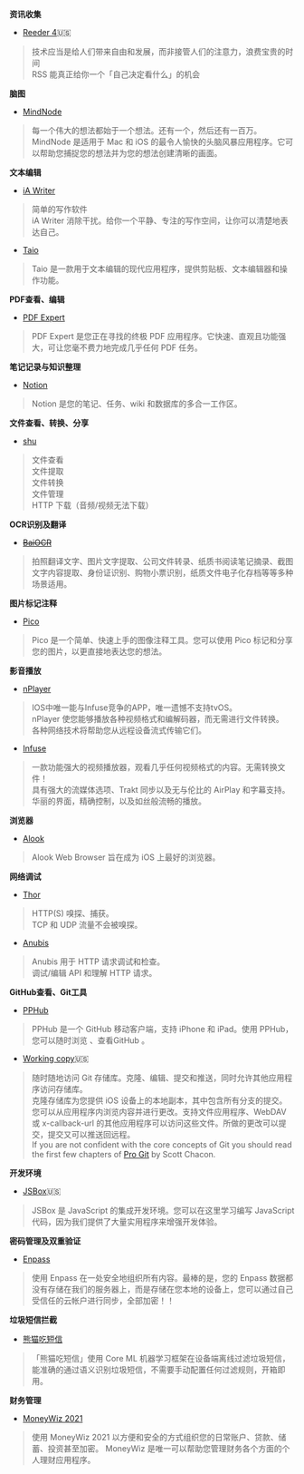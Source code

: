 **资讯收集**  
- [Reeder 4](https://apps.apple.com/us/app/reeder-4/id1449412357)🇺🇸
> 技术应当是给人们带来自由和发展，而非接管人们的注意力，浪费宝贵的时间  
> RSS 能真正给你一个「自己决定看什么」的机会


**脑图**  
- [MindNode](https://apps.apple.com/us/app/mindnode-mind-map-outline/id1218718027)
> 每一个伟大的想法都始于一个想法。还有一个，然后还有一百万。   
> MindNode 是适用于 Mac 和 iOS 的最令人愉快的头脑风暴应用程序。它可以帮助您捕捉您的想法并为您的想法创建清晰的画面。

**文本编辑**  
- [iA Writer](https://apps.apple.com/us/app/ia-writer/id775737172)
> 简单的写作软件  
> iA Writer 消除干扰。给你一个平静、专注的写作空间，让你可以清楚地表达自己。

- [Taio](https://apps.apple.com/us/app/taio-markdown-text-actions/id1527036273)
> Taio 是一款用于文本编辑的现代应用程序，提供剪贴板、文本编辑器和操作功能。

**PDF查看、编辑**  
- [PDF Expert](https://apps.apple.com/us/app/pdf-expert-pdf-editor-reader/id743974925)
> PDF Expert 是您正在寻找的终极 PDF 应用程序。它快速、直观且功能强大，可让您毫不费力地完成几乎任何 PDF 任务。

**笔记记录与知识整理**  
- [Notion](https://apps.apple.com/cn/app/notion-notes-projects-docs/id1232780281?l=en)
> Notion 是您的笔记、任务、wiki 和数据库的多合一工作区。

**文件查看、转换、分享**  
 - [shu](https://apps.apple.com/us/app/magic-file-viewer-shu/id1282297037)
> 文件查看  
> 文件提取  
> 文件转换  
> 文件管理  
> HTTP 下载（音频/视频无法下载）  

**OCR识别及翻译**  
- ~~[BaiOCR](https://apps.apple.com/us/app/baiocr-text-grabber-scanner/id1437865316)~~
> 拍照翻译文字、图片文字提取、公司文件转录、纸质书阅读笔记摘录、截图文字内容提取、身份证识别、购物小票识别，纸质文件电子化存档等等多种场景适用。

**图片标记注释**  
- [Pico](https://apps.apple.com/us/app/pico-image-annotation/id1395700699)
> Pico 是一个简单、快速上手的图像注释工具。您可以使用 Pico 标记和分享您的图片，以更直接地表达您的想法。

**影音播放**  
- [nPlayer](https://apps.apple.com/us/app/nplayer/id1116905928)
> IOS中唯一能与Infuse竞争的APP，唯一遗憾不支持tvOS。  
> nPlayer 使您能够播放各种视频格式和编解码器，而无需进行文件转换。  
> 各种网络技术将帮助您从远程设备流式传输它们。  

- [Infuse](https://apps.apple.com/us/app/infuse-7/id1136220934)
> 一款功能强大的视频播放器，观看几乎任何视频格式的内容。无需转换文件！  
> 具有强大的流媒体选项、Trakt 同步以及无与伦比的 AirPlay 和字幕支持。  
> 华丽的界面，精确控制，以及如丝般流畅的播放。  

**浏览器**
- [Alook](https://apps.apple.com/us/app/alook-browser-2x-speed/id1261944766)
> Alook Web Browser 旨在成为 iOS 上最好的浏览器。

**网络调试**  
- [Thor](https://apps.apple.com/us/app/thor-http-sniffer-capture/id1210562295)
> HTTP(S) 嗅探、捕获。  
> TCP 和 UDP 流量不会被嗅探。

- [Anubis](https://apps.apple.com/us/app/anubis-api-debug-inspect/id1357644265)
> Anubis 用于 HTTP 请求调试和检查。  
> 调试/编辑 API 和理解 HTTP 请求。  

**GitHub查看、Git工具**  
- [PPHub](https://apps.apple.com/us/app/pphub-for-github-developer/id1314212521)
> PPHub 是一个 GitHub 移动客户端，支持 iPhone 和 iPad。使用 PPHub，您可以随时浏览 、查看GitHub 。

- [Working copy](https://apps.apple.com/us/app/working-copy-git-client/id896694807)🇺🇸
> 随时随地访问 Git 存储库。克隆、编辑、提交和推送，同时允许其他应用程序访问存储库。  
> 克隆存储库为您提供 iOS 设备上的本地副本，其中包含所有分支的提交。您可以从应用程序内浏览内容并进行更改。支持文件应用程序、WebDAV 或 x-callback-url 的其他应用程序可以访问这些文件。所做的更改可以提交，提交又可以推送回远程。  
> If you are not confident with the core concepts of Git you should 
 read the first few chapters of [Pro Git](http://git-scm.com/book) by Scott Chacon. 

**开发环境**
- [JSBox](https://apps.apple.com/us/app/jsbox-learn-to-code/id1312014438)🇺🇸
> JSBox 是 JavaScript 的集成开发环境。您可以在这里学习编写 JavaScript 代码，因为我们提供了大量实用程序来增强开发体验。

**密码管理及双重验证**  
- [Enpass](https://apps.apple.com/us/app/enpass-password-manager/id455566716)
> 使用 Enpass 在一处安全地组织所有内容。最棒的是，您的 Enpass 数据都没有存储在我们的服务器上，而是存储在您本地的设备上，您可以通过自己受信任的云帐户进行同步，全部加密！！  

**垃圾短信拦截**  
- [熊猫吃短信](https://apps.apple.com/cn/app/%E7%86%8A%E7%8C%AB%E5%90%83%E7%9F%AD%E4%BF%A1-%E5%9E%83%E5%9C%BE%E7%9F%AD%E4%BF%A1%E8%BF%87%E6%BB%A4/id1319191852?l=en)
> 「熊猫吃短信」使用 Core ML 机器学习框架在设备端离线过滤垃圾短信，能准确的通过语义识别垃圾短信，不需要手动配置任何过滤规则，开箱即用。

**财务管理**
- [MoneyWiz 2021](https://apps.apple.com/us/app/moneywiz-2021-personal-finance/id1511185140)
> 使用 MoneyWiz 2021 以方便和安全的方式组织您的日常账户、贷款、储蓄、投资甚至加密。 MoneyWiz 是唯一可以帮助您管理财务各个方面的个人理财应用程序。